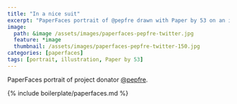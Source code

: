 ```yaml
---
title: "In a nice suit"
excerpt: "PaperFaces portrait of @pepfre drawn with Paper by 53 on an iPad."
image: 
  path: &image /assets/images/paperfaces-pepfre-twitter.jpg 
  feature: *image
  thumbnail: /assets/images/paperfaces-pepfre-twitter-150.jpg
categories: [paperfaces]
tags: [portrait, illustration, Paper by 53]
---
```


PaperFaces portrait of project donator [@pepfre](https://twitter.com/pepfre).

{% include boilerplate/paperfaces.md %}
